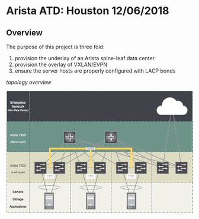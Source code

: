 # Arista ATD: Houston 12/06/2018

## Overview

The purpose of this project is three fold:

1. provision the underlay of an Arista spine-leaf data center
2. provision the overlay of VXLAN/EVPN
3. ensure the server hosts are properly configured with LACP bonds

*topology overview*

![alt text](documentation/data_center.jpg)
